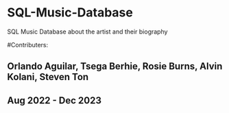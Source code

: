 # SQL-Music-Database
SQL Music Database about the artist and their biography

#Contributers:
## Orlando Aguilar, Tsega Berhie, Rosie Burns, Alvin Kolani, Steven Ton 

## Aug 2022 - Dec 2023
